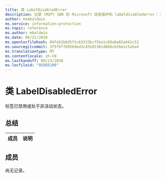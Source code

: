 ```yaml
---
title: 类 LabelDisabledError
description: 记录 (MIP) SDK 的 Microsoft 信息保护的 labeldisablederror：：未定义的类。
author: msmbaldwin
ms.service: information-protection
ms.topic: reference
ms.author: mbaldwin
ms.date: 09/21/2020
ms.openlocfilehash: 04feb2b0d5f2c63333bcf5ba1c89a8a02a442c53
ms.sourcegitcommit: 3f5f9f7695b9ed3c45e9230cd8b8cb39a1c5a5ed
ms.translationtype: MT
ms.contentlocale: zh-CN
ms.lasthandoff: 09/23/2020
ms.locfileid: "95565100"
---
```

# <a name="class-labeldisablederror"></a>类 LabelDisabledError 
标签已禁用或处于非活动状态。
  
## <a name="summary"></a>总结
 成员                        | 说明                                
--------------------------------|---------------------------------------------
  
## <a name="members"></a>成员
尚无记录。
